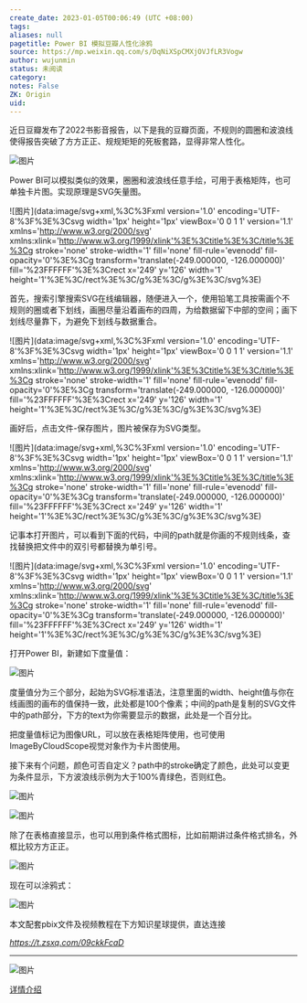 ```yaml
---
create_date: 2023-01-05T00:06:49 (UTC +08:00)
tags: 
aliases: null
pagetitle: Power BI 模拟豆瓣人性化涂鸦
source: https://mp.weixin.qq.com/s/DqNiXSpCMXjOVJfLR3Vogw
author: wujunmin
status: 未阅读
category: 
notes: False
ZK: Origin
uid: 
---
```


近日豆瓣发布了2022书影音报告，以下是我的豆瓣页面，不规则的圆圈和波浪线使得报告突破了方方正正、规规矩矩的死板套路，显得非常人性化。

![图片](https://mmbiz.qpic.cn/mmbiz_jpg/JHQQIBqYy6RWU51CdguFsT15rWKicYMwURkC1Wdkp9EpzsH7IvPyXstMWLibza7NAv0ARHt8ibn2TElfnQiaW5I9uw/640?wx_fmt=jpeg&wxfrom=5&wx_lazy=1&wx_co=1)

Power BI可以模拟类似的效果，圈圈和波浪线任意手绘，可用于表格矩阵，也可单独卡片图。实现原理是SVG矢量图。

![图片](data:image/svg+xml,%3C%3Fxml version='1.0' encoding='UTF-8'%3F%3E%3Csvg width='1px' height='1px' viewBox='0 0 1 1' version='1.1' xmlns='http://www.w3.org/2000/svg' xmlns:xlink='http://www.w3.org/1999/xlink'%3E%3Ctitle%3E%3C/title%3E%3Cg stroke='none' stroke-width='1' fill='none' fill-rule='evenodd' fill-opacity='0'%3E%3Cg transform='translate(-249.000000, -126.000000)' fill='%23FFFFFF'%3E%3Crect x='249' y='126' width='1' height='1'%3E%3C/rect%3E%3C/g%3E%3C/g%3E%3C/svg%3E)

首先，搜索引擎搜索SVG在线编辑器，随便进入一个，使用铅笔工具按需画个不规则的圈或者下划线，画圈尽量沿着画布的四周，为给数据留下中部的空间；画下划线尽量靠下，为避免下划线与数据重合。  

![图片](data:image/svg+xml,%3C%3Fxml version='1.0' encoding='UTF-8'%3F%3E%3Csvg width='1px' height='1px' viewBox='0 0 1 1' version='1.1' xmlns='http://www.w3.org/2000/svg' xmlns:xlink='http://www.w3.org/1999/xlink'%3E%3Ctitle%3E%3C/title%3E%3Cg stroke='none' stroke-width='1' fill='none' fill-rule='evenodd' fill-opacity='0'%3E%3Cg transform='translate(-249.000000, -126.000000)' fill='%23FFFFFF'%3E%3Crect x='249' y='126' width='1' height='1'%3E%3C/rect%3E%3C/g%3E%3C/g%3E%3C/svg%3E)

画好后，点击文件-保存图片，图片被保存为SVG类型。  

![图片](data:image/svg+xml,%3C%3Fxml version='1.0' encoding='UTF-8'%3F%3E%3Csvg width='1px' height='1px' viewBox='0 0 1 1' version='1.1' xmlns='http://www.w3.org/2000/svg' xmlns:xlink='http://www.w3.org/1999/xlink'%3E%3Ctitle%3E%3C/title%3E%3Cg stroke='none' stroke-width='1' fill='none' fill-rule='evenodd' fill-opacity='0'%3E%3Cg transform='translate(-249.000000, -126.000000)' fill='%23FFFFFF'%3E%3Crect x='249' y='126' width='1' height='1'%3E%3C/rect%3E%3C/g%3E%3C/g%3E%3C/svg%3E)

记事本打开图片，可以看到下面的代码，中间的path就是你画的不规则线条，查找替换把文件中的双引号都替换为单引号。  

![图片](data:image/svg+xml,%3C%3Fxml version='1.0' encoding='UTF-8'%3F%3E%3Csvg width='1px' height='1px' viewBox='0 0 1 1' version='1.1' xmlns='http://www.w3.org/2000/svg' xmlns:xlink='http://www.w3.org/1999/xlink'%3E%3Ctitle%3E%3C/title%3E%3Cg stroke='none' stroke-width='1' fill='none' fill-rule='evenodd' fill-opacity='0'%3E%3Cg transform='translate(-249.000000, -126.000000)' fill='%23FFFFFF'%3E%3Crect x='249' y='126' width='1' height='1'%3E%3C/rect%3E%3C/g%3E%3C/g%3E%3C/svg%3E)

打开Power BI，新建如下度量值：  

![图片](https://mmbiz.qpic.cn/mmbiz_png/JHQQIBqYy6RWU51CdguFsT15rWKicYMwU2LDuibXTibj43TKNDAE40cmAs96O0hAYKicKPEGxxY2HHsHgreTubesSw/640?wx_fmt=png&wxfrom=5&wx_lazy=1&wx_co=1)

度量值分为三个部分，起始为SVG标准语法，注意里面的width、height值与你在线画图的画布的值保持一致，此处都是100个像素；中间的path是复制的SVG文件中的path部分，下方的text为你需要显示的数据，此处是一个百分比。  

把度量值标记为图像URL，可以放在表格矩阵使用，也可使用ImageByCloudScope视觉对象作为卡片图使用。  

接下来有个问题，颜色可否自定义？path中的stroke确定了颜色，此处可以变更为条件显示，下方波浪线示例为大于100%青绿色，否则红色。  

![图片](https://mmbiz.qpic.cn/mmbiz_jpg/JHQQIBqYy6RWU51CdguFsT15rWKicYMwULDzZLzQ678ekvLnEU5Jh4SEnW3a9pIrx7Ws9Hl5QXSxBC1FJRf93Ig/640?wx_fmt=jpeg&wxfrom=5&wx_lazy=1&wx_co=1)

![图片](https://mmbiz.qpic.cn/mmbiz_png/JHQQIBqYy6RWU51CdguFsT15rWKicYMwU41sibcGibm3SffWAb4DYH3ZwSwzeLFwAzvqmrQO5CsQdx4EyePNJBtpQ/640?wx_fmt=png&wxfrom=5&wx_lazy=1&wx_co=1)

除了在表格直接显示，也可以用到条件格式图标，比如前期讲过条件格式排名，外框比较方方正正。

![图片](https://mmbiz.qpic.cn/mmbiz_png/JHQQIBqYy6THILtm72DTqehRUwicJQ6pdJnVTWiacmUyUQNlAK9xbBgMnW3ibibibxCpm8T5SZmp29H5pMqXTlTJic6g/640?wx_fmt=png&wxfrom=5&wx_lazy=1&wx_co=1)

现在可以涂鸦式：  

![图片](https://mmbiz.qpic.cn/mmbiz_png/JHQQIBqYy6TSb8BVeGl1iaU1xyCA2moTxBqSGALC2ueEfUsZQoLygvRnUaL0EL83RljibQ28tibAWmD3KYofGuzWA/640?wx_fmt=png&wxfrom=5&wx_lazy=1&wx_co=1)

本文配套pbix文件及视频教程在下方知识星球提供，直达连接 

_https://t.zsxq.com/09ckkFcaD_  

___

![图片](https://mmbiz.qpic.cn/mmbiz_jpg/JHQQIBqYy6SrFOpSISmqT2k74QM76UrbIBKw9vBMzBUmBfibKCas2iccpABJdicQ4UNYGL2QCMLGaesXVyJ601kvw/640?wx_fmt=jpeg&wxfrom=5&wx_lazy=1&wx_co=1)

[详情介绍](http://mp.weixin.qq.com/s?__biz=MzIxOTQ5MjQxNQ==&mid=2247491267&idx=1&sn=9f8011a4c2a7f38f17b6ef4168625c63&chksm=97db2793a0acae853c07277e58d55c0b8db67e953b44228508b7282f4e907af330cf64efbf51&scene=21#wechat_redirect)
